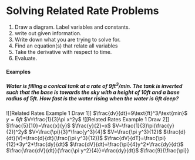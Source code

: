 # Solving Related Rate Problems
1. Draw a diagram. Label variables and constants.
2. write out given information.
3. Write down what you are trying to solve for.
4. Find an equation(s) that relate all variables
5. Take the derivative with respect to time.
6. Evaluate.
#### Examples
##### Water is filling a conical tank at a rate of 9ft$^3/$min. The tank is inverted such that the base is towards the sky with a height of 10ft and a base radius of 5ft. How fast is the water rising when the water is 6ft deep?
![[Related Rates Example 1 Draw 1]]
$\frac{dv}{dt}=9\text{ft}^3/\text{min}$
$y=6ft$
$V=\frac{1}{3}\pi x^2y$
![[Related Rates Example 1 Draw 2]]
$\frac{5}{10}=\frac{x}{y}$
$\frac{y}{2}=x$
$V=\frac{1}{3}\pi(\frac{y}{2})^2y$
$V=\frac{\pi}{3}*\frac{y^3}{4}$
$V=\frac{\pi y^3}{12}$
$\frac{d}{dt}(V)=\frac{d}{dt}(\frac{\pi y^3}{12})$
$\frac{dV}{dT}=\frac{\pi}{12}*3y^2*\frac{dy}{dt}$
$\frac{dV}{dt}=\frac{\pi}{4}y^2*\frac{dy}{dt}$
$\frac{\frac{dV}{dt}}{\frac{\pi y^2}{4}}=\frac{dy}{dt}$
$\frac{9}{\frac{\pi}}